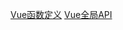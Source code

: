 [Vue函数定义](/vue/) <!-- 跳转到根部的 README.md -->
[Vue全局API](/vue/initGlobalAPI/) <!-- 跳转到 foo 文件夹的 index.html -->